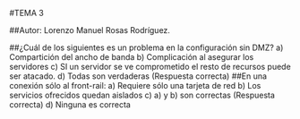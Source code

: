 #TEMA 3

##Autor: Lorenzo Manuel Rosas Rodríguez.

##¿Cuál de los siguientes es un problema en la configuración sin DMZ?
	a) Compartición del ancho de banda
	b) Complicación al asegurar los servidores
	c) SI un servidor se ve comprometido el resto de recursos puede ser atacado.
	d) Todas son verdaderas (Respuesta correcta)
##En una conexión sólo al front-rail:
	a) Requiere sólo una tarjeta de red
	b) Los servicios ofrecidos quedan aislados
	c) a) y b) son correctas (Respuesta correcta)
	d) Ninguna es correcta